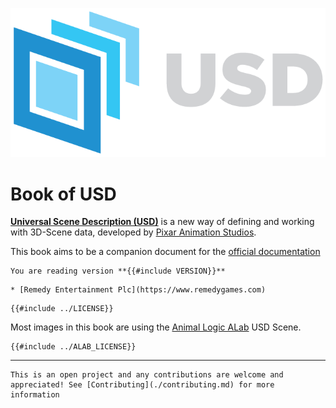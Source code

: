 ![](images/USDLogoLrgWithAlpha.png#center)

# Book of USD

**[Universal Scene Description (USD)](https://graphics.pixar.com/usd/release/index.html)** is a new way of defining and working with 3D-Scene data, developed by [Pixar Animation Studios](https://www.pixar.com/).

This book aims to be a companion document for the [official documentation](https://graphics.pixar.com/usd/release/index.html)

```admonish success title="Version"
You are reading version **{{#include VERSION}}**
```

```admonish note title="Authors"
* [Remedy Entertainment Plc](https://www.remedygames.com) 
```

```admonish quote title="License (MIT)"
{{#include ../LICENSE}}
```

Most images in this book are using the [Animal Logic ALab](https://animallogic.com/alab/) USD Scene.
```admonish quote title="Animal Logic ALab License (ASWF Digital Assets License v1.1)"
{{#include ../ALAB_LICENSE}}
```

----

```admonish tip title="Contributing"
This is an open project and any contributions are welcome and appreciated! See [Contributing](./contributing.md) for more information
```